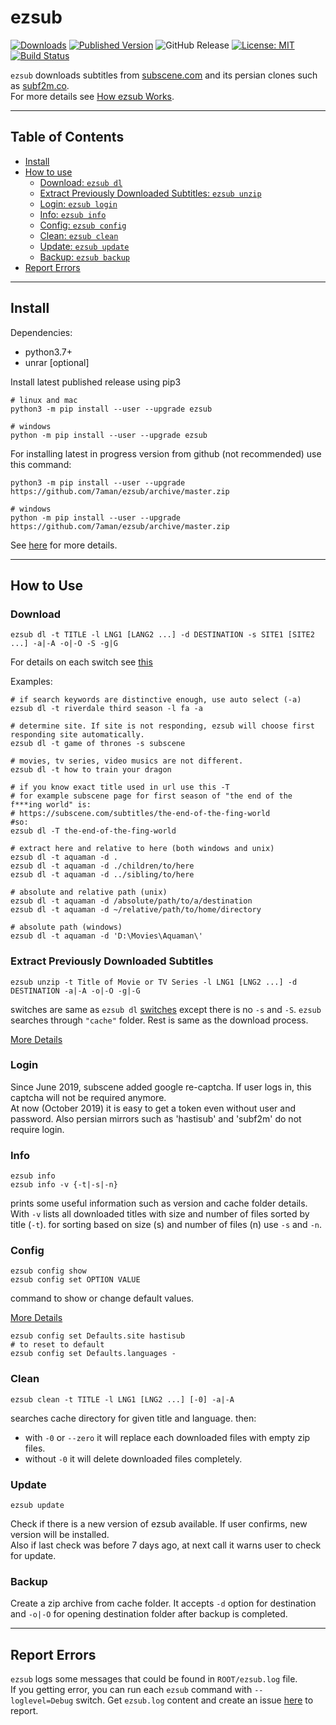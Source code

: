 # ezsub

[![Downloads](https://img.shields.io/pypi/dw/ezsub.svg)](https://pypi.org/project/ezsub/)
[![Published Version](https://img.shields.io/pypi/v/ezsub.svg)](https://pypi.org/project/ezsub/)
![GitHub Release](https://img.shields.io/github/release/7aman/ezsub.svg?label=repo%20version)
[![License: MIT](https://img.shields.io/github/license/7aman/ezsub.svg)](https://github.com/7aman/ezsub/blob/master/LICENSE)
[![Build Status](https://travis-ci.org/7aman/ezsub.svg?branch=master)](https://travis-ci.org/7aman/ezsub)

`ezsub` downloads subtitles from [subscene.com](https://subscene.com/) and its persian clones
such as [subf2m.co](https://subf2m.co/).  
For more details see [How ezsub Works](./wiki/How-ezsub-Works.md).

<hr/>

## Table of Contents

* [Install](#install)
* [How to use](#how-to-use)
  * [Download: `ezsub dl`](#download)
  * [Extract Previously Downloaded Subtitles: `ezsub unzip`](#extract-previously-downloaded-subtitles)
  * [Login: `ezsub login`](#login)
  * [Info: `ezsub info`](#info)
  * [Config: `ezsub config`](#config)
  * [Clean: `ezsub clean`](#Clean)
  * [Update: `ezsub update`](#Update)
  * [Backup: `ezsub backup`](#Backup)
* [Report Errors](#report-errors)

<hr/>

## Install

Dependencies:

* python3.7+
* unrar [optional]

Install latest published release using pip3

```shell
# linux and mac
python3 -m pip install --user --upgrade ezsub

# windows
python -m pip install --user --upgrade ezsub
```

For installing latest in progress version from github (not recommended) use this command:

```shell
python3 -m pip install --user --upgrade https://github.com/7aman/ezsub/archive/master.zip

# windows
python -m pip install --user --upgrade https://github.com/7aman/ezsub/archive/master.zip
```

See [here](./wiki/Install.md) for more details.

<hr/>

## How to Use

### Download

```shell
ezsub dl -t TITLE -l LNG1 [LANG2 ...] -d DESTINATION -s SITE1 [SITE2 ...] -a|-A -o|-O -S -g|G
```

For details on each switch see [this](./wiki/Download.md#Switches)

Examples:

```shell
# if search keywords are distinctive enough, use auto select (-a)
ezsub dl -t riverdale third season -l fa -a

# determine site. If site is not responding, ezsub will choose first responding site automatically.
ezsub dl -t game of thrones -s subscene

# movies, tv series, video musics are not different.
ezsub dl -t how to train your dragon

# if you know exact title used in url use this -T
# for example subscene page for first season of "the end of the f***ing world" is:
# https://subscene.com/subtitles/the-end-of-the-fing-world
#so:
ezsub dl -T the-end-of-the-fing-world

# extract here and relative to here (both windows and unix)
ezsub dl -t aquaman -d .
ezsub dl -t aquaman -d ./children/to/here
ezsub dl -t aquaman -d ../sibling/to/here

# absolute and relative path (unix)
ezsub dl -t aquaman -d /absolute/path/to/a/destination
ezsub dl -t aquaman -d ~/relative/path/to/home/directory

# absolute path (windows)
ezsub dl -t aquaman -d 'D:\Movies\Aquaman\'
```

### Extract Previously Downloaded Subtitles

```shell
ezsub unzip -t Title of Movie or TV Series -l LNG1 [LNG2 ...] -d DESTINATION -a|-A -o|-O -g|-G
```

switches are same as `ezsub dl` [switches](#download) except there is no `-s` and `-S`. `ezsub` searches through `"cache"` folder. Rest is same as the download process.

[More Details](./wiki/Unzip.md)

### Login

Since June 2019, subscene added google re-captcha. If user logs in, this captcha will not be required anymore.  
At now (October 2019) it is easy to get a token even without user and password. Also persian mirrors such as 'hastisub' and 'subf2m' do not require login.

### Info

```shell
ezsub info
ezsub info -v {-t|-s|-n}
```

prints some useful information such as version and cache folder details.  
With `-v` lists all downloaded titles with size and number of files sorted by title (`-t`). for sorting based on size (s) and number of files (n) use `-s` and `-n`.

### Config

```shell
ezsub config show
ezsub config set OPTION VALUE
```

command to show or change default values.

[More Details](./wiki/Config.md)

```shell
ezsub config set Defaults.site hastisub
# to reset to default
ezsub config set Defaults.languages -
```

### Clean

```shell
ezsub clean -t TITLE -l LNG1 [LNG2 ...] [-0] -a|-A
```

searches cache directory for given title and language. then:

* with `-0` or `--zero` it will replace each downloaded files with empty zip files.
* without `-0` it will delete downloaded files completely.

### Update

```shell
ezsub update
```

Check if there is a new version of ezsub available. If user confirms, new version will be installed.  
Also if last check was before 7 days ago, at next call it warns user to check for update.

### Backup

Create a zip archive from cache folder. It accepts `-d` option for destination and `-o|-O` for opening destination folder after backup is completed.

<hr/>

## Report Errors

`ezsub` logs some messages that could be found in `ROOT/ezsub.log` file.  
If you getting error, you can run each `ezsub` command with `--loglevel=Debug` switch. Get `ezsub.log` content and create an issue [here](https://github.com/7aman/ezsub/issues) to report.

